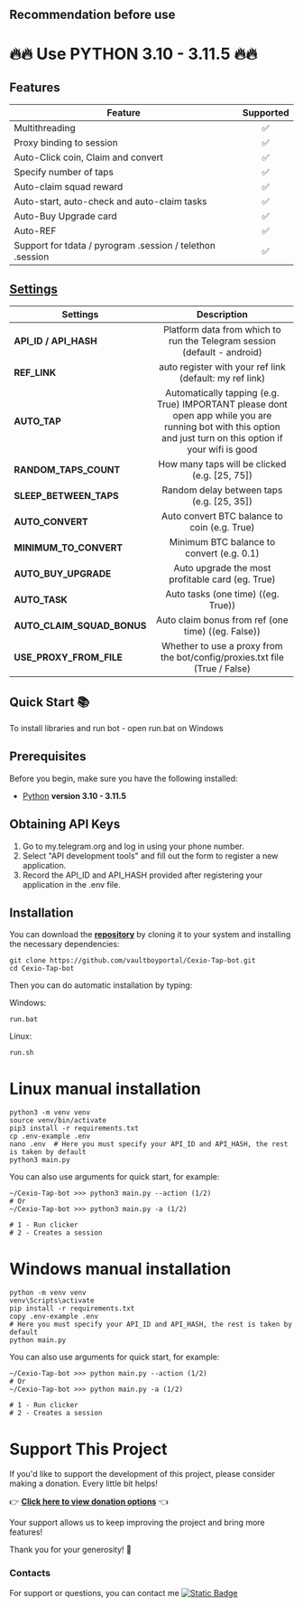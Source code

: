 ## Recommendation before use

# 🔥🔥 Use PYTHON 3.10 - 3.11.5 🔥🔥

## Features  
| Feature                                                     | Supported  |
|---------------------------------------------------------------|:----------------:|
| Multithreading                                                |        ✅        |
| Proxy binding to session                                      |        ✅        |
| Auto-Click coin, Claim and convert                            |        ✅        |
| Specify number of taps                                        |        ✅        |
| Auto-claim squad reward                                       |        ✅        |
| Auto-start, auto-check and auto-claim tasks                   |        ✅        |
| Auto-Buy Upgrade card                                         |        ✅        |
| Auto-REF                                                      |        ✅        |
| Support for tdata / pyrogram .session / telethon .session     |        ✅        |


## [Settings](https://github.com/vanhbakaa/Cexio-Tap-bot/blob/main/.env-example)
| Settings | Description |
|----------------------------|:-------------------------------------------------------------------------------------------------------------:|
| **API_ID / API_HASH**      | Platform data from which to run the Telegram session (default - android)                                      |
| **REF_LINK**               | auto register with your ref link (default: my ref link)                                                       |
| **AUTO_TAP**               | Automatically tapping (e.g. True) IMPORTANT please dont open app while you are running bot with this option and just turn on this option if your wifi is good |                                
| **RANDOM_TAPS_COUNT**      | How many taps will be clicked (e.g. [25, 75])                                                                 |
| **SLEEP_BETWEEN_TAPS**     | Random delay between taps (e.g. [25, 35])                                                                     |
| **AUTO_CONVERT**           | Auto convert BTC balance to coin (e.g. True)                                                                  |
| **MINIMUM_TO_CONVERT**     | Minimum BTC balance to convert (e.g. 0.1)                                                                     |
| **AUTO_BUY_UPGRADE**       | Auto upgrade the most profitable card (eg. True)                                                              |
| **AUTO_TASK**              | Auto tasks (one time) ((eg. True))                                                                            |
| **AUTO_CLAIM_SQUAD_BONUS** | Auto claim bonus from ref (one time) ((eg. False))                                                            |
| **USE_PROXY_FROM_FILE**    | Whether to use a proxy from the bot/config/proxies.txt file (True / False)                                    |


## Quick Start 📚

To install libraries and run bot - open run.bat on Windows

## Prerequisites
Before you begin, make sure you have the following installed:
- [Python](https://www.python.org/downloads/) **version 3.10 - 3.11.5**

## Obtaining API Keys
1. Go to my.telegram.org and log in using your phone number.
2. Select "API development tools" and fill out the form to register a new application.
3. Record the API_ID and API_HASH provided after registering your application in the .env file.

## Installation
You can download the [**repository**](https://github.com/vanhbakaa/Cexio-Tap-bot) by cloning it to your system and installing the necessary dependencies:
```shell
git clone https://github.com/vaultboyportal/Cexio-Tap-bot.git
cd Cexio-Tap-bot
```

Then you can do automatic installation by typing:

Windows:
```shell
run.bat
```

Linux:
```shell
run.sh
```

# Linux manual installation
```shell
python3 -m venv venv
source venv/bin/activate
pip3 install -r requirements.txt
cp .env-example .env
nano .env  # Here you must specify your API_ID and API_HASH, the rest is taken by default
python3 main.py
```

You can also use arguments for quick start, for example:
```shell
~/Cexio-Tap-bot >>> python3 main.py --action (1/2)
# Or
~/Cexio-Tap-bot >>> python3 main.py -a (1/2)

# 1 - Run clicker
# 2 - Creates a session
```

# Windows manual installation
```shell
python -m venv venv
venv\Scripts\activate
pip install -r requirements.txt
copy .env-example .env
# Here you must specify your API_ID and API_HASH, the rest is taken by default
python main.py
```

You can also use arguments for quick start, for example:
```shell
~/Cexio-Tap-bot >>> python main.py --action (1/2)
# Or
~/Cexio-Tap-bot >>> python main.py -a (1/2)

# 1 - Run clicker
# 2 - Creates a session
```
# Support This Project

If you'd like to support the development of this project, please consider making a donation. Every little bit helps!

👉 **[Click here to view donation options](https://github.com/vanhbakaa/Donation/blob/main/README.md)** 👈

Your support allows us to keep improving the project and bring more features!

Thank you for your generosity! 🙌

### Contacts

For support or questions, you can contact me [![Static Badge](https://img.shields.io/badge/Telegram-Channel-Link?style=for-the-badge&logo=Telegram&logoColor=white&logoSize=auto&color=blue)](https://t.me/vaultboyportal)
